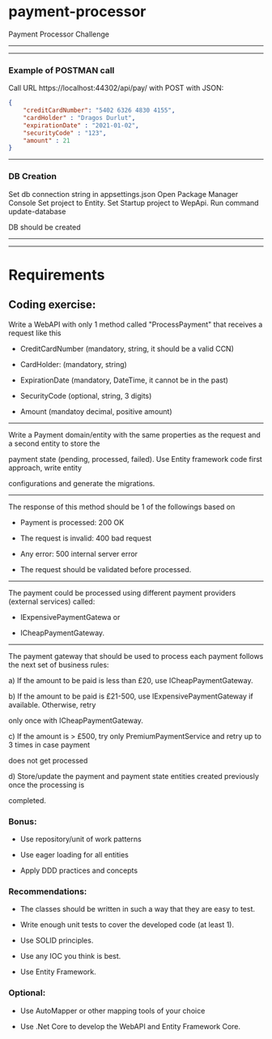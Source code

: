# payment-processor
Payment Processor Challenge
***

***

### Example of POSTMAN call

Call URL https://localhost:44302/api/pay/ with POST
with JSON:
```json
{
	"creditCardNumber": "5402 6326 4830 4155",
	"cardHolder" : "Dragos Durlut",
	"expirationDate" : "2021-01-02",
	"securityCode" : "123",
	"amount" : 21
}
```

***

### DB Creation

Set db connection string in appsettings.json 
Open Package Manager Console
Set project to Entity. Set Startup project to WepApi.
Run command update-database

DB should be created

***
***

# Requirements
## Coding exercise:

Write a WebAPI with only 1 method called "ProcessPayment" that receives a request like this

- CreditCardNumber (mandatory, string, it should be a valid CCN)

- CardHolder: (mandatory, string)

- ExpirationDate (mandatory, DateTime, it cannot be in the past)

- SecurityCode (optional, string, 3 digits)

- Amount (mandatoy decimal, positive amount)
***
Write a Payment domain/entity with the same properties as the request and a second entity to store the

payment state (pending, processed, failed). Use Entity framework code first approach, write entity

configurations and generate the migrations.
***
The response of this method should be 1 of the followings based on

- Payment is processed: 200 OK

- The request is invalid: 400 bad request

- Any error: 500 internal server error

- The request should be validated before processed.
***
The payment could be processed using different payment providers (external services) called:

- IExpensivePaymentGatewa or

- ICheapPaymentGateway.
***
The payment gateway that should be used to process each payment follows the next set of business rules:

a) If the amount to be paid is less than £20, use ICheapPaymentGateway.

b) If the amount to be paid is £21-500, use IExpensivePaymentGateway if available. Otherwise, retry

only once with ICheapPaymentGateway.

c) If the amount is > £500, try only PremiumPaymentService and retry up to 3 times in case payment

does not get processed

d) Store/update the payment and payment state entities created previously once the processing is

completed.

### Bonus:

- Use repository/unit of work patterns

- Use eager loading for all entities

- Apply DDD practices and concepts

### Recommendations:

- The classes should be written in such a way that they are easy to test.

- Write enough unit tests to cover the developed code (at least 1).

- Use SOLID principles.

- Use any IOC you think is best.

- Use Entity Framework.

### Optional:

- Use AutoMapper or other mapping tools of your choice

- Use .Net Core to develop the WebAPI and Entity Framework Core.


